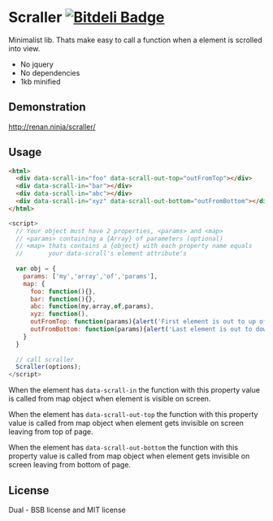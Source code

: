 # Scraller  [![Bitdeli Badge](https://d2weczhvl823v0.cloudfront.net/renanborgez/scraller/trend.png)](https://bitdeli.com/free "Bitdeli Badge")
Minimalist lib. Thats make easy to call a function when a element is scrolled into view.
* No jquery
* No dependencies
* 1kb minified

## Demonstration
http://renan.ninja/scraller/

## Usage
```html
<html>
  <div data-scrall-in="foo" data-scrall-out-top="outFromTop"></div>
  <div data-scrall-in="bar"></div>
  <div data-scrall-in="abc"></div>
  <div data-scrall-in="xyz" data-scrall-out-bottom="outFromBottom"></div>
</html>
```
```javascript
<script>
  // Your object must have 2 properties, <params> and <map>
  // <params> containing a {Array} of parameters (optional)
  // <map> thats contains a {object} with each property name equals
  //       your data-scrall's element attribute's
  
  var obj = {
    params: ['my','array','of','params'],
    map: {
      foo: function(){},
      bar: function(){},
      abc: function(my,array,of,params),
      xyz: function(),
      outFromTop: function(params){alert('First element is out to up of view');},
      outFromBottom: function(params){alert('Last element is out to down of view');}
    }
  }
  
  // call scraller
  Scraller(options);
</script>
```

When the element has ```data-scrall-in``` the function with this property value is called from map object when element is visible on screen.

When the element has ```data-scrall-out-top``` the function with this property value is called from map object when element gets invisible on screen leaving from top of page.

When the element has ```data-scrall-out-bottom``` the function with this property value is called from map object when element gets invisible on screen leaving from bottom of page.


## License
Dual - BSB license and MIT license

